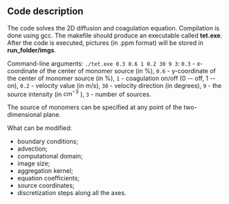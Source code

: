 ## Code description

The code solves the 2D diffusion and coagulation equation. Compilation is done using gcc. The makefile should produce an executable called **tet.exe**. After the code is executed, pictures (in .ppm format) will be stored in **run_folder/imgs**.

Command-line arguments: ``./tet.exe 0.3 0.6 1 0.2 30 9 3``: ``0.3`` - x-coordinate of the center of monomer source (in %), ``0.6`` - y-coordinate of the center of monomer source (in %), ``1`` - coagulation on/off (0 -- off, 1 -- on), ``0.2`` - velocity value (in m/s), ``30`` - velocity direction (in degrees), ``9`` - the source intensity (in $cm^{-3}$ ), ``3`` - number of sources.

The source of monomers can be specified at any point of the two-dimensional plane.

What can be modified:
* boundary conditions;
* advection;
* computational domain;
* image size;
* aggregation kernel;
* equation coefficients;
* source coordinates;
* discretization steps along all the axes.
